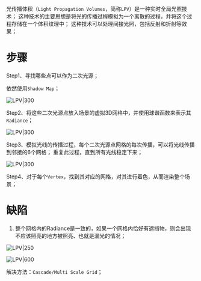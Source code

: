 光传播体积（`Light Propagation Volumes`，简称`LPV`）是一种实时全局光照技术；
这种技术的主要思想是将光的传播过程模拟为一个离散的过程，并将这个过程存储在一个体积纹理中；
这种技术可以处理间接光照，包括反射和折射等效果；

# 步骤

Step1、寻找哪些点可以作为二次光源；

依然使用`Shadow Map`；

![LPV|300](https://pic-1315225359.cos.ap-shanghai.myqcloud.com/20230910190639.png)


Step2、将这些二次光源点放入场景的虚拟3D网格中，并使用球谐函数来表示其`Radiance`；

![LPV|300](https://pic-1315225359.cos.ap-shanghai.myqcloud.com/20230910192238.png)

Step3、模拟光线的传播过程，每个二次光源点网格的每次传播，可以将光线传播到邻接的6个网格；
重复此过程，直到所有光线稳定下来；

![LPV|300](https://pic-1315225359.cos.ap-shanghai.myqcloud.com/20230910192415.png)

Step4、对于每个`Vertex`，找到其对应的网格，对其进行着色，从而渲染整个场景；

# 缺陷

1. 整个网格内的Radiance是一致的，如果一个网格内恰好有遮挡物，则会出现不应该照亮的地方被照亮、也就是漏光的情况；

![LPV|250](https://pic-1315225359.cos.ap-shanghai.myqcloud.com/20230910192937.png)

![LPV|600](https://pic-1315225359.cos.ap-shanghai.myqcloud.com/20230910193009.png)

解决方法：`Cascade/Multi Scale Grid`；